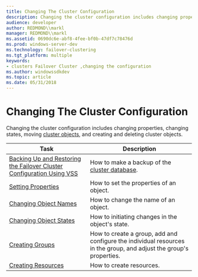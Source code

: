 ```yaml
---
title: Changing The Cluster Configuration
description: Changing the cluster configuration includes changing properties, changing states, moving cluster objects, and creating and deleting cluster objects.
audience: developer
author: REDMOND\\markl
manager: REDMOND\\markl
ms.assetid: 0690dc6e-abf8-4fee-bf0b-47df7c78476d
ms.prod: windows-server-dev
ms.technology: failover-clustering
ms.tgt_platform: multiple
keywords:
- clusters Failover Cluster ,changing the configuration
ms.author: windowssdkdev
ms.topic: article
ms.date: 05/31/2018
---
```


# Changing The Cluster Configuration

Changing the cluster configuration includes changing properties, changing states, moving [cluster objects](cluster-objects.md), and creating and deleting cluster objects.



| Task                                                                                                                                                          | Description                                                                                                                   |
|---------------------------------------------------------------------------------------------------------------------------------------------------------------|-------------------------------------------------------------------------------------------------------------------------------|
| [Backing Up and Restoring the Failover Cluster Configuration Using VSS](backing-up-and-restoring-the-failover-cluster-configuration-using-vss.md)<br/> | How to make a backup of the [cluster database](cluster-database.md).<br/>                                              |
| [Setting Properties](setting-properties.md)<br/>                                                                                                       | How to set the properties of an object.<br/>                                                                            |
| [Changing Object Names](changing-object-names.md)<br/>                                                                                                 | How to change the name of an object.<br/>                                                                               |
| [Changing Object States](changing-object-states.md)<br/>                                                                                               | How to initiating changes in the object's state.<br/>                                                                   |
| [Creating Groups](creating-groups.md)<br/>                                                                                                             | How to create a group, add and configure the individual resources in the group, and adjust the group's properties.<br/> |
| [Creating Resources](creating-resources.md)<br/>                                                                                                       | How to create resources.<br/>                                                                                           |



 

 

 





